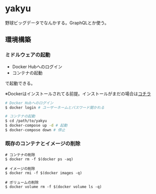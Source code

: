 # yakyu
野球ビッグデータでなんかする。GraphQLとか使う。

## 環境構築

### ミドルウェアの起動

- Docker Hubへのログイン
- コンテナの起動

で起動できる。

※Dockerはインストールされてる前提。インストールがまだの場合は[コチラ](https://www.docker.com/community-edition)

```sh
# Docker Hubへのログイン
$ docker login # ユーザーネームとパスワード聞かれる

# コンテナの起動
$ cd /path/to/yakyu
$ docker-compose up -d # 起動
$ docker-compose down # 停止
```

### 既存のコンテナとイメージの削除

```
# コンテナの削除
$ docker rm -f $(docker ps -aq)

# イメージの削除
$ docker rmi -f $(docker images -q)

# ボリュームの削除
$ docker volume rm -f $(docker volume ls -q)
```
